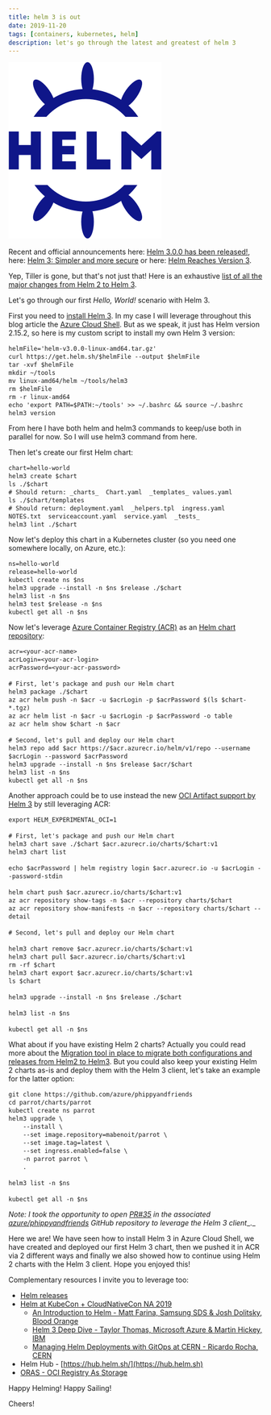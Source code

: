 ```yaml
---
title: helm 3 is out
date: 2019-11-20
tags: [containers, kubernetes, helm]
description: let's go through the latest and greatest of helm 3
---
```

[![](https://github.com/cncf/artwork/raw/master/projects/helm/horizontal/color/helm-horizontal-color.png)](https://github.com/cncf/artwork/raw/master/projects/helm/horizontal/color/helm-horizontal-color.png)

Recent and official announcements here: [Helm 3.0.0 has been released!](https://helm.sh/blog/helm-3-released/), here: [Helm 3: Simpler and more secure](https://cloudblogs.microsoft.com/opensource/2019/11/13/helm-3-available-simpler-more-secure/) or here: [Helm Reaches Version 3](https://www.cncf.io/announcement/2019/11/13/helm-reaches-version-3/).

Yep, Tiller is gone, but that's not just that! Here is an exhaustive [list of all the major changes from Helm 2 to Helm 3](https://v3.helm.sh/docs/faq/#changes-since-helm-2).

Let's go through our first _Hello, World!_ scenario with Helm 3.

First you need to [install Helm 3](https://helm.sh/docs/intro/install/). In my case I will leverage throughout this blog article the [Azure Cloud Shell](https://azure.microsoft.com/en-us/features/cloud-shell/). But as we speak, it just has Helm version 2.15.2, so here is my custom script to install my own Helm 3 version:
```
helmFile='helm-v3.0.0-linux-amd64.tar.gz'
curl https://get.helm.sh/$helmFile --output $helmFile
tar -xvf $helmFile
mkdir ~/tools
mv linux-amd64/helm ~/tools/helm3
rm $helmFile
rm -r linux-amd64
echo 'export PATH=$PATH:~/tools' >> ~/.bashrc && source ~/.bashrc
helm3 version
```

From here I have both helm and helm3 commands to keep/use both in parallel for now. So I will use helm3 command from here.

Then let's create our first Helm chart:
```
chart=hello-world  
helm3 create $chart
ls ./$chart
# Should return: _charts_  Chart.yaml  _templates_ values.yaml
ls ./$chart/templates
# Should return: deployment.yaml  _helpers.tpl  ingress.yaml  NOTES.txt  serviceaccount.yaml  service.yaml  _tests_
helm3 lint ./$chart
```

Now let's deploy this chart in a Kubernetes cluster (so you need one somewhere locally, on Azure, etc.):
```
ns=hello-world
release=hello-world
kubectl create ns $ns
helm3 upgrade --install -n $ns $release ./$chart
helm3 list -n $ns
helm3 test $release -n $ns
kubectl get all -n $ns
```

Now let's leverage [Azure Container Registry (ACR)](https://azure.microsoft.com/services/container-registry) as an [Helm chart repository](https://docs.microsoft.com/azure/container-registry/container-registry-helm-repos):  
```
acr=<your-acr-name>
acrLogin=<your-acr-login>
acrPassword=<your-acr-password>

# First, let's package and push our Helm chart
helm3 package ./$chart
az acr helm push -n $acr -u $acrLogin -p $acrPassword $(ls $chart-*.tgz)
az acr helm list -n $acr -u $acrLogin -p $acrPassword -o table
az acr helm show $chart -n $acr

# Second, let's pull and deploy our Helm chart
helm3 repo add $acr https://$acr.azurecr.io/helm/v1/repo --username $acrLogin --password $acrPassword
helm3 upgrade --install -n $ns $release $acr/$chart
helm3 list -n $ns
kubectl get all -n $ns
```

Another approach could be to use instead the new [OCI Artifact support by Helm 3](https://helm.sh/docs/topics/registries) by still leveraging ACR:
```
export HELM_EXPERIMENTAL_OCI=1

# First, let's package and push our Helm chart
helm3 chart save ./$chart $acr.azurecr.io/charts/$chart:v1
helm3 chart list

echo $acrPassword | helm registry login $acr.azurecr.io -u $acrLogin --password-stdin

helm chart push $acr.azurecr.io/charts/$chart:v1
az acr repository show-tags -n $acr --repository charts/$chart
az acr repository show-manifests -n $acr --repository charts/$chart --detail

# Second, let's pull and deploy our Helm chart

helm3 chart remove $acr.azurecr.io/charts/$chart:v1
helm3 chart pull $acr.azurecr.io/charts/$chart:v1
rm -rf $chart
helm3 chart export $acr.azurecr.io/charts/$chart:v1
ls $chart

helm3 upgrade --install -n $ns $release ./$chart

helm3 list -n $ns

kubectl get all -n $ns
```

What about if you have existing Helm 2 charts? Actually you could read more about the [Migration tool in place to migrate both configurations and releases from Helm2 to Helm3](https://github.com/helm/helm-2to3). But you could also keep your existing Helm 2 charts as-is and deploy them with the Helm 3 client, let's take an example for the latter option:
```
git clone https://github.com/azure/phippyandfriends
cd parrot/charts/parrot
kubectl create ns parrot
helm3 upgrade \
    --install \
    --set image.repository=mabenoit/parrot \
    --set image.tag=latest \
    --set ingress.enabled=false \
    -n parrot parrot \
    .

helm3 list -n $ns

kubectl get all -n $ns
```

_Note: I took the opportunity to open_ _[PR#35](https://github.com/Azure/phippyandfriends/pull/35)_ _in the associated [azure/phippyandfriends](https://github.com/Azure/phippyandfriends) GitHub repository to leverage the Helm 3 client__._

Here we are! We have seen how to install Helm 3 in Azure Cloud Shell, we have created and deployed our first Helm 3 chart, then we pushed it in ACR via 2 different ways and finally we also showed how to continue using Helm 2 charts with the Helm 3 client. Hope you enjoyed this!

Complementary resources I invite you to leverage too:
- [Helm releases](https://github.com/helm/helm/releases)
- [Helm at KubeCon + CloudNativeCon NA 2019](https://helm.sh/blog/2019-11-15-helm-at-cloudnativecon)
    - [An Introduction to Helm - Matt Farina, Samsung SDS & Josh Dolitsky, Blood Orange](https://kccncna19.sched.com/event/UajI) 
    - [Helm 3 Deep Dive - Taylor Thomas, Microsoft Azure & Martin Hickey, IBM](https://kccncna19.sched.com/event/Uagg) 
    - [Managing Helm Deployments with GitOps at CERN - Ricardo Rocha, CERN](https://kccncna19.sched.com/event/UabD) 
- Helm Hub - [https://hub.helm.sh/](https://hub.helm.sh)
- [ORAS - OCI Registry As Storage](https://github.com/deislabs/oras)

Happy Helming! Happy Sailing!

Cheers!